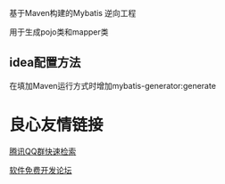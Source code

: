 基于Maven构建的Mybatis 逆向工程

用于生成pojo类和mapper类

## idea配置方法
在填加Maven运行方式时增加mybatis-generator:generate


 # 良心友情链接

[腾讯QQ群快速检索](http://u.720life.cn/s/8cf73f7c)

[软件免费开发论坛](http://u.720life.cn/s/bbb01dc0)